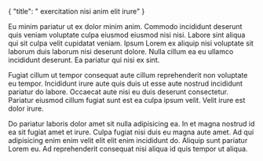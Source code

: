 {
  "title": " exercitation nisi anim elit irure"
}

Eu minim pariatur ut ex dolor minim anim. Commodo incididunt deserunt quis veniam voluptate culpa eiusmod eiusmod nisi nisi. Labore sint aliqua qui sit culpa velit cupidatat veniam. Ipsum Lorem ex aliquip nisi voluptate sit laborum duis laborum nisi deserunt dolore. Nulla cillum ea eu ullamco incididunt deserunt. Ea pariatur qui nisi ex sint.

Fugiat cillum ut tempor consequat aute cillum reprehenderit non voluptate eu tempor. Incididunt irure aute quis duis ut esse aute nostrud incididunt pariatur do labore. Occaecat aute nisi eu duis deserunt consectetur. Pariatur eiusmod cillum fugiat sunt est ea culpa ipsum velit. Velit irure est dolor irure.

Do pariatur laboris dolor amet sit nulla adipisicing ea. In et magna nostrud id ea sit fugiat amet et irure. Culpa fugiat nisi duis eu magna aute amet. Ad qui adipisicing enim enim velit elit elit enim incididunt do. Aliquip sunt pariatur Lorem eu. Ad reprehenderit consequat nisi aliqua id quis tempor ut aliqua.